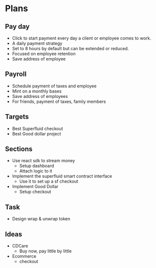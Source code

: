# Plans

## Pay day

- Click to start payment every day a client or employee comes to work.
- A daily payment strategy
- Set to 8 hours by default but can be extended or reduced.
- Focused on employee retention
- Save address of employee

## Payroll

- Schedule payment of taxes and employee
- Mint on a monthly bases
- Save address of employees
- For friends, payment of taxes, family members

## Targets

- Best Superfluid checkout
- Best Good dollar project

## Sections

- Use react sdk to stream money
  - Setup dashboard
  - Attach logic to it
- Implement the superfluid smart contract interface
  - Use it to set up a sf checkout
- Implement Good Dollar
  - Setup checkout

## Task

- Design wrap & unwrap token

## Ideas

- CDCare
  - Buy now, pay little by little
- Ecommerce
  - checkout
